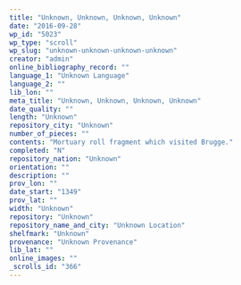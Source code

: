 ```yaml
---
title: "Unknown, Unknown, Unknown, Unknown"
date: "2016-09-28"
wp_id: "5023"
wp_type: "scroll"
wp_slug: "unknown-unknown-unknown-unknown"
creator: "admin"
online_bibliography_record: ""
language_1: "Unknown Language"
language_2: ""
lib_lon: ""
meta_title: "Unknown, Unknown, Unknown, Unknown"
date_quality: ""
length: "Unknown"
repository_city: "Unknown"
number_of_pieces: ""
contents: "Mortuary roll fragment which visited Brugge."
completed: "N"
repository_nation: "Unknown"
orientation: ""
description: ""
prov_lon: ""
date_start: "1349"
prov_lat: ""
width: "Unknown"
repository: "Unknown"
repository_name_and_city: "Unknown Location"
shelfmark: "Unknown"
provenance: "Unknown Provenance"
lib_lat: ""
online_images: ""
_scrolls_id: "366"
---
```



